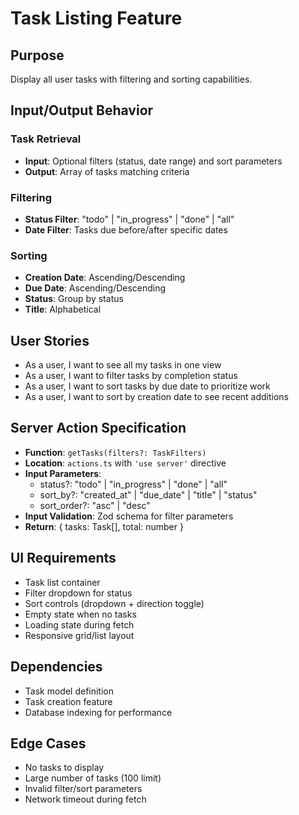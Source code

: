 # Task Listing Feature

## Purpose
Display all user tasks with filtering and sorting capabilities.

## Input/Output Behavior

### Task Retrieval
- **Input**: Optional filters (status, date range) and sort parameters
- **Output**: Array of tasks matching criteria

### Filtering
- **Status Filter**: "todo" | "in_progress" | "done" | "all"
- **Date Filter**: Tasks due before/after specific dates

### Sorting
- **Creation Date**: Ascending/Descending
- **Due Date**: Ascending/Descending  
- **Status**: Group by status
- **Title**: Alphabetical

## User Stories
- As a user, I want to see all my tasks in one view
- As a user, I want to filter tasks by completion status
- As a user, I want to sort tasks by due date to prioritize work
- As a user, I want to sort by creation date to see recent additions

## Server Action Specification
- **Function**: `getTasks(filters?: TaskFilters)`
- **Location**: `actions.ts` with `'use server'` directive
- **Input Parameters**: 
  - status?: "todo" | "in_progress" | "done" | "all"
  - sort_by?: "created_at" | "due_date" | "title" | "status"
  - sort_order?: "asc" | "desc"
- **Input Validation**: Zod schema for filter parameters
- **Return**: { tasks: Task[], total: number }

## UI Requirements
- Task list container
- Filter dropdown for status
- Sort controls (dropdown + direction toggle)
- Empty state when no tasks
- Loading state during fetch
- Responsive grid/list layout

## Dependencies
- Task model definition
- Task creation feature
- Database indexing for performance

## Edge Cases
- No tasks to display
- Large number of tasks (100 limit)
- Invalid filter/sort parameters
- Network timeout during fetch